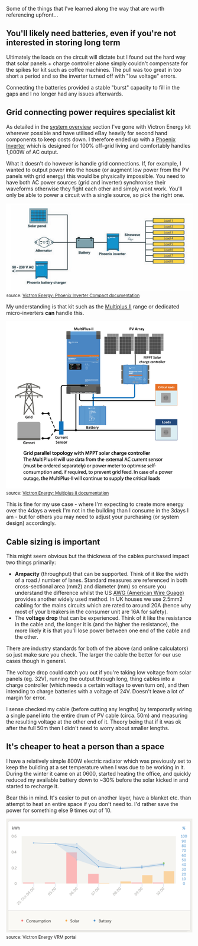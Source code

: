 Some of the things that I've learned along the way that are worth referencing upfront...

## You'll likely need batteries, even if you're not interested in storing long term

Ultimately the loads on the circuit will dictate but I found out the hard way that solar panels + charge controller alone simply couldn't compensate for the spikes for kit such as coffee machines. The pull was too great in too short a period and so the inverter turned off with "low voltage" errors.

Connecting the batteries provided a stable "burst" capacity to fill in the gaps and I no longer had any issues afterwards.

## Grid connecting power requires specialist kit

As detailed in the [system overview](system-overview.md) section I've gone with Victron Energy kit wherever possible and have utilised eBay heavily for second hand components to keep costs down. I therefore ended up with a [Phoenix Inverter](https://www.victronenergy.com/inverters/phoenix-inverter-compact) which is designed for 100% off-grid living and comfortably handles 1,000W of AC output.

What it doesn't do however is handle grid connections. If, for example, I wanted to output power into the house (or augment low power from the PV panels with grid energy) this would be physically impossible. You need to have both AC power sources (grid and inverter) synchronise their waveforms otherwise they fight each other and simply wont work. You'll only be able to power a circuit with a single source, so pick the right one.

![phoenix-inverter-sinewave](assets/phoenix-inverter-sinewave.png)
<small>source: [Victron Energy: Phoenix Inverter Compact documentation](https://www.victronenergy.com/upload/documents/Datasheet-Phoenix-Inverter-1200VA-5000VA-EN.pdf)</small>

My understanding is that kit such as the [Multiplus II](https://www.victronenergy.com/inverters-chargers/multiplus-ii) range or dedicated micro-inverters **can** handle this.

![multiplus-grid](assets/multiplus-ii-grid-connection.png)
<small>source: [Victron Energy: Multiplus II documentation](https://www.victronenergy.com/upload/documents/Datasheet-MultiPlus-II-inverter-charger-EN.pdf)</small>

This is fine for my use case - where I'm expecting to create more energy over the 4days a week I'm not in the building than I consume in the 3days I am - but for others you may need to adjust your purchasing (or system design) accordingly.

## Cable sizing is important

This might seem obvious but the thickness of the cables purchased impact two things primarily:

- **Ampacity** (throughput) that can be supported. Think of it like the width of a road / number of lanes. Standard measures are referenced in both cross-sectional area (mm2) and diameter (mm) so ensure you understand the difference whilst the US [AWG (American Wire Guage)](https://en.wikipedia.org/wiki/American_wire_gauge) provides another widely used method. In UK houses we use 2.5mm2 cabling for the mains circuits which are rated to around 20A (hence why most of your breakers in the consumer unit are 16A for safety).
- The **voltage drop** that can be experienced. Think of it like the resistance in the cable and, the longer it is (and the higher the resistance), the more likely it is that you'll lose power between one end of the cable and the other.

There are industry standards for both of the above (and online calculators) so just make sure you check. The larger the cable the better for our use cases though in general.

The voltage drop could catch you out if you're taking low voltage from solar panels (eg. 32V), running the output through long, thing cables into a charge controller (which needs a certain voltage to even turn on), and then intending to charge batteries with a voltage of 24V. Doesn't leave a lot of margin for error.

I sense checked my cable (before cutting any lengths) by temporarily wiring a single panel into the entire drum of PV cable (circa. 50m) and measuring the resulting voltage at the other end of it. Theory being that if it was ok after the full 50m then I didn't need to worry about smaller lengths.

## It's cheaper to heat a person than a space

I have a relatively simple 800W electric radiator which was previously set to keep the building at a set temperature when I was due to be working in it. During the winter it came on at 0600, started heating the office, and quickly reduced my available battery down to ~30% before the solar kicked in and started to recharge it.

Bear this in mind. It's easier to put on another layer, have a blanket etc. than attempt to heat an entire space if you don't need to. I'd rather save the power for something else 9 times out of 10.

![radiator spike](assets/radiator-spike.png)
<small>source: Victron Energy VRM portal</small>
